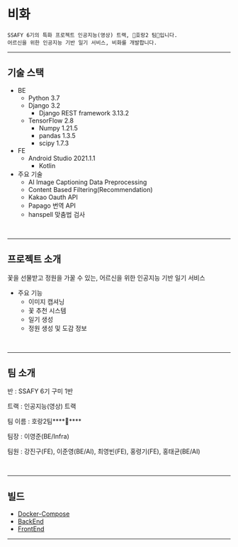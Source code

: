 # 비화

```
SSAFY 6기의 특화 프로젝트 인공지능(영상) 트랙, 🐯호랑2 팀🐯입니다.
어르신을 위한 인공지능 기반 일기 서비스, 비화를 개발합니다.
```

<hr>

## 기술 스택

- BE
    - Python 3.7
    - Django 3.2
        - Django REST framework 3.13.2
    - TensorFlow 2.8
        - Numpy 1.21.5
        - pandas 1.3.5
        - scipy 1.7.3
- FE
    - Android Studio 2021.1.1
        - Kotlin 
- 주요 기술
    - AI Image Captioning Data Preprocessing
    - Content Based Filtering(Recommendation)
    - Kakao Oauth API
    - Papago 번역 API
    - hanspell 맞춤법 검사

<br>
<hr>

## 프로젝트 소개

꽃을 선물받고 정원을 가꿀 수 있는, 어르신을 위한 인공지능 기반 일기 서비스

- 주요 기능
    - 이미지 캡셔닝
    - 꽃 추천 시스템
    - 일기 생성
    - 정원 생성 및 도감 정보

<br>
<hr>

## 팀 소개

반 : SSAFY 6기 구미 1반

트랙 : 인공지능(영상) 트랙

팀 이름 : 호랑2팀****🐯****

팀장 : 이영준(BE/Infra)

팀원 : 강진구(FE), 이준영(BE/AI), 최영빈(FE), 홍령기(FE), 홍태균(BE/AI)

<br>
<hr>

## 빌드

- [Docker-Compose](exec/README.md)
- [BackEnd](backend/README.md)
- [FrontEnd](frontend/mytest/README.md)

---

